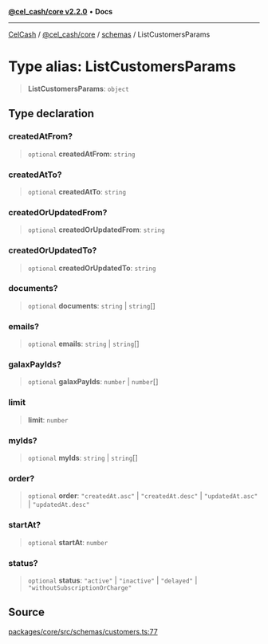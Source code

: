 [**@cel_cash/core v2.2.0**](../../README.md) • **Docs**

***

[CelCash](../../../../packages.md) / [@cel\_cash/core](../../README.md) / [schemas](../README.md) / ListCustomersParams

# Type alias: ListCustomersParams

> **ListCustomersParams**: `object`

## Type declaration

### createdAtFrom?

> `optional` **createdAtFrom**: `string`

### createdAtTo?

> `optional` **createdAtTo**: `string`

### createdOrUpdatedFrom?

> `optional` **createdOrUpdatedFrom**: `string`

### createdOrUpdatedTo?

> `optional` **createdOrUpdatedTo**: `string`

### documents?

> `optional` **documents**: `string` \| `string`[]

### emails?

> `optional` **emails**: `string` \| `string`[]

### galaxPayIds?

> `optional` **galaxPayIds**: `number` \| `number`[]

### limit

> **limit**: `number`

### myIds?

> `optional` **myIds**: `string` \| `string`[]

### order?

> `optional` **order**: `"createdAt.asc"` \| `"createdAt.desc"` \| `"updatedAt.asc"` \| `"updatedAt.desc"`

### startAt?

> `optional` **startAt**: `number`

### status?

> `optional` **status**: `"active"` \| `"inactive"` \| `"delayed"` \| `"withoutSubscriptionOrCharge"`

## Source

[packages/core/src/schemas/customers.ts:77](https://github.com/Pyxlab/celcash/blob/b57c7034bd65dcd5b083f272f9cfe6cc4ff73f7b/packages/core/src/schemas/customers.ts#L77)
